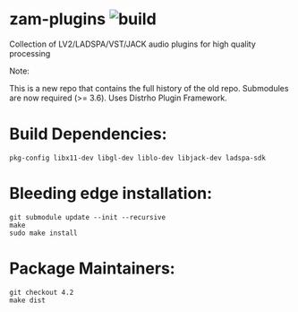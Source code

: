 zam-plugins ![build](https://github.com/zamaudio/zam-plugins/actions/workflows/build.yml/badge.svg)
===========

Collection of LV2/LADSPA/VST/JACK audio plugins for high quality processing

Note:

This is a new repo that contains the full history of the old repo.
Submodules are now required (>= 3.6).
Uses Distrho Plugin Framework.


Build Dependencies:
===================

	pkg-config libx11-dev libgl-dev liblo-dev libjack-dev ladspa-sdk


Bleeding edge installation:
===========================

	git submodule update --init --recursive
	make
	sudo make install


Package Maintainers:
====================

	git checkout 4.2
	make dist
